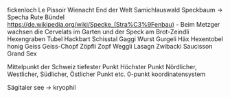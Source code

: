 fickenloch
Le Pissoir
Wienacht 
End der Welt
Samichlauswald
Speckbaum -> Specha Rute Bündel https://de.wikipedia.org/wiki/Specke_(Stra%C3%9Fenbau) - Beim Metzger wachsen die Cervelats im Garten und der Speck am 
Brot-Zeindli
Hexengraben
Tubel
Hackbart
Schisstal
Gaggi
Wurst
Gurgeli
Häx
Hexentobel
honig
Geiss
Geiss-Chopf
Zöpfli
Zopf
Weggli
Lasagn
Zwibacki
Saucisson
Grand Sex

Mittelpunkt der Schweiz
tiefester Punkt
Höchster Punkt
Nördlicher, Westlicher, Südlicher, Östlicher Punkt etc.
0-punkt koordinatensystem

Sägitaler see -> kryophil